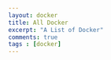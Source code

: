 ```yaml
---
layout: docker
title: All Docker
excerpt: "A List of Docker"
comments: true
tags : [docker]
---
```

